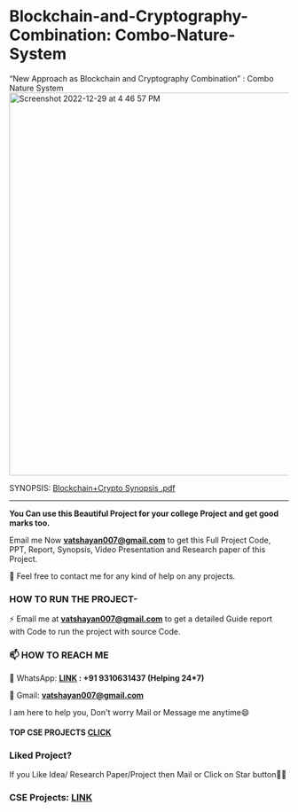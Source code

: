 # Blockchain-and-Cryptography-Combination: Combo-Nature-System

“New Approach as Blockchain and Cryptography Combination” : Combo Nature System
<img width="691" alt="Screenshot 2022-12-29 at 4 46 57 PM" src="https://user-images.githubusercontent.com/28294942/209943726-d0b008e1-1ba8-4c2e-80aa-6f3873cf5df3.png">


SYNOPSIS: [Blockchain+Crypto Synopsis .pdf](https://github.com/Vatshayan/Blockchain-and-Cryptography-Combination-Combo-Nature-System/files/7179447/Blockchain%2BCrypto.Synopsis.pdf)

------------------------

**You Can use this Beautiful Project for your college Project and get good marks too.**

Email me Now **vatshayan007@gmail.com** to get this Full Project Code, PPT, Report, Synopsis, Video Presentation and Research paper of this Project.

💌 Feel free to contact me for any kind of help on any projects.
 
### HOW TO RUN THE PROJECT-
⚡ Email me at **vatshayan007@gmail.com** to get a detailed Guide report with Code to run the project with source Code.

### 📫 HOW TO REACH ME 

💬 WhatsApp: **[LINK](https://wa.me/message/CHWN2AHCPMAZK1) : +91 9310631437 (Helping 24*7)**

💬 Gmail: **vatshayan007@gmail.com**

I am here to help you, Don't worry Mail or Message me anytime😄

#### TOP CSE PROJECTS [CLICK](https://www.cse-projects.com)

### Liked Project?
If you Like Idea/ Research Paper/Project then Mail or Click on Star button🙏🏻

### CSE Projects: [LINK](https://www.cse-projects.com)
